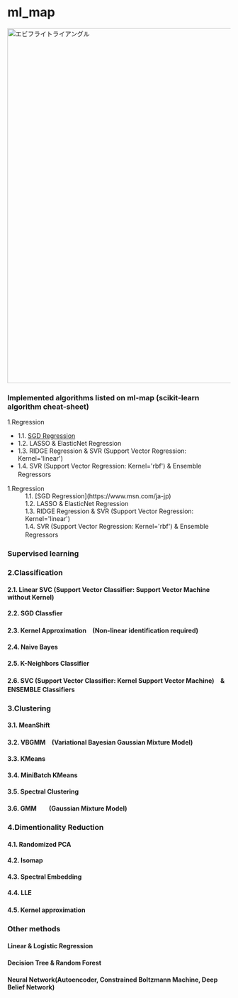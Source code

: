 # ml_map
<img width="800" src="https://user-images.githubusercontent.com/60038634/138719935-d4cf8094-9cc3-4afd-ace5-aa6a8b134af3.png" alt="エビフライトライアングル" title="サンプル">

### Implemented algorithms listed on ml-map (scikit-learn algorithm cheat-sheet)  

1.Regression 
  - 1.1. [SGD Regression](https://www.msn.com/ja-jp) 
  - 1.2. LASSO & ElasticNet Regression 
  - 1.3. RIDGE Regression & SVR (Support Vector Regression: Kernel='linear') 
  - 1.4. SVR (Support Vector Regression: Kernel='rbf') & Ensemble Regressors　　

<dl> 
  <dt> 1.Regression </dt> 
  <dd> 1.1. [SGD Regression](https://www.msn.com/ja-jp) </dd>
  <dd> 1.2. LASSO & ElasticNet Regression </dd>
  <dd> 1.3. RIDGE Regression & SVR (Support Vector Regression: Kernel='linear') </dd>
  <dd> 1.4. SVR (Support Vector Regression: Kernel='rbf') & Ensemble Regressors　　</dd>
</dl> 

### Supervised learning 
### 2.Classification
#### 2.1. Linear SVC (Support Vector Classifier: Support Vector Machine without Kernel)
#### 2.2. SGD Classfier
#### 2.3. Kernel Approximation　(Non-linear identification required)
#### 2.4. Naive Bayes
#### 2.5. K-Neighbors Classifier
#### 2.6. SVC (Support Vector Classifier: Kernel Support Vector Machine)　& ENSEMBLE Classifiers　

### 3.Clustering
#### 3.1. MeanShift
#### 3.2. VBGMM　(Variational Bayesian Gaussian Mixture Model)
#### 3.3. KMeans
#### 3.4. MiniBatch KMeans
#### 3.5. Spectral Clustering
#### 3.6. GMM　　(Gaussian Mixture Model)

### 4.Dimentionality Reduction
#### 4.1. Randomized PCA
#### 4.2. Isomap
#### 4.3. Spectral Embedding
#### 4.4. LLE
#### 4.5. Kernel approximation　　

### Other methods ###
#### Linear & Logistic Regression
#### Decision Tree & Random Forest　
#### Neural Network(Autoencoder, Constrained Boltzmann Machine, Deep Belief Network)
